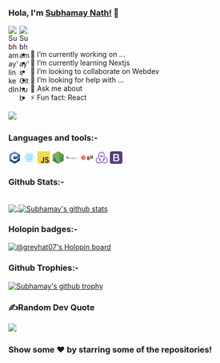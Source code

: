 ### Hola, I'm [Subhamay Nath!](https://github.com/Grey-Hat-07/) 👋

<!-- 
**Grey-Hat-07/Grey-hat-07** is a ✨ _special_ ✨ repository because its `README.md` (this file) appears on your GitHub profile. -->
<a href="https://www.linkedin.com/in/subhamay-nath-a70a53221/">
  <img align="left" alt="Subhamay'linkedIn" width="22px" src="https://cdn.jsdelivr.net/npm/simple-icons@v3/icons/linkedin.svg" />
</a>
<a href="https://github.com/Grey-Hat-07">
  <img align="left" alt="Subhamay's Github" width="22px" src="https://cdn.jsdelivr.net/npm/simple-icons@v3/icons/github.svg" />
</a> <br/><br/>


- 🔭 I’m currently working on ...
- 🌱 I’m currently learning Nextjs
- 👯 I’m looking to collaborate on Webdev
- 🤔 I’m looking for help with ...
- 💬 Ask me about 
- ⚡ Fun fact: React

[![](https://visitcount.itsvg.in/api?id=Grey-Hat-07&icon=0&color=1)](https://visitcount.itsvg.in)
### Languages and tools:-
<code><img height="25" src="https://raw.githubusercontent.com/github/explore/80688e429a7d4ef2fca1e82350fe8e3517d3494d/topics/cpp/cpp.png"></code>
<code><img height="25" src="https://raw.githubusercontent.com/github/explore/80688e429a7d4ef2fca1e82350fe8e3517d3494d/topics/react/react.png"></code>
<code><img height="25" src="https://raw.githubusercontent.com/github/explore/80688e429a7d4ef2fca1e82350fe8e3517d3494d/topics/javascript/javascript.png"></code>
<code><img height="25" src="https://raw.githubusercontent.com/github/explore/80688e429a7d4ef2fca1e82350fe8e3517d3494d/topics/nodejs/nodejs.png"></code>
<code><img height="25" src="https://raw.githubusercontent.com/github/explore/80688e429a7d4ef2fca1e82350fe8e3517d3494d/topics/mongodb/mongodb.png"></code>
<code><img height="25" src="https://raw.githubusercontent.com/github/explore/80688e429a7d4ef2fca1e82350fe8e3517d3494d/topics/git/git.png"></code>
<code><img height="25" src="https://raw.githubusercontent.com/github/explore/80688e429a7d4ef2fca1e82350fe8e3517d3494d/topics/redux/redux.png"></code>
<code><img height="25" src="https://raw.githubusercontent.com/github/explore/80688e429a7d4ef2fca1e82350fe8e3517d3494d/topics/bootstrap/bootstrap.png"></code>

### Github Stats:-
<br/>
<a href="https://github.com/Grey-Hat-07">
  <img align="center" src="https://github-readme-stats.vercel.app/api/top-langs/?username=Grey-hat-07&theme=light&hide_langs_below=1" />
</a>
<a href="https://github.com/Grey-Hat-07">
 <img align="center" src="https://github-readme-stats.vercel.app/api?username=Grey-hat-07&show_icons=true&theme=light&line_height=27" alt="Subhamay's github stats"/>
</a><br/>

### Holopin badges:-
[![@greyhat07's Holopin board](https://holopin.me/greyhat07)](https://holopin.io/@greyhat07)


### Github Trophies:-
<a href="https://github.com/Grey-Hat-07">
 <img align="center" src="https://github-profile-trophy.vercel.app/?username=Grey-hat-07&theme=gruvbox" alt="Subhamay's github trophy"/>
</a>


### ✍️Random Dev Quote
![](https://quotes-github-readme.vercel.app/api?type=horizontal&theme=radical)


### Show some ❤️ by starring some of the repositories!
